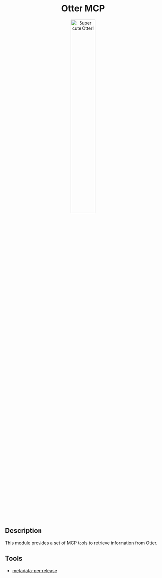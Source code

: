 <h1 align="center">Otter MCP</h1>
<p align="center">
  <img src="https://raw.githubusercontent.com/AmadeusITGroup/otter/main/assets/logo/otter.png" alt="Super cute Otter!" width="40%"/>
</p>

<br />
<br />

## Description

This module provides a set of MCP tools to retrieve information from Otter.

## Tools

- [metadata-per-release](./src/metadata-per-release/README.md)
